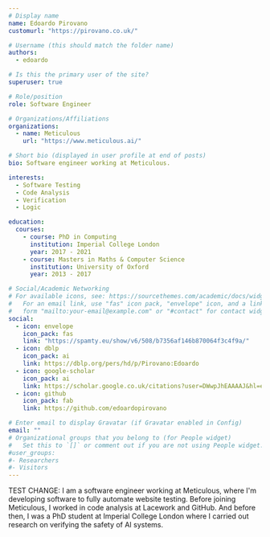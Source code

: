 ```yaml
---
# Display name
name: Edoardo Pirovano
customurl: "https://pirovano.co.uk/"

# Username (this should match the folder name)
authors:
  - edoardo

# Is this the primary user of the site?
superuser: true

# Role/position
role: Software Engineer

# Organizations/Affiliations
organizations:
  - name: Meticulous
    url: "https://www.meticulous.ai/"

# Short bio (displayed in user profile at end of posts)
bio: Software engineer working at Meticulous.

interests:
  - Software Testing
  - Code Analysis
  - Verification
  - Logic

education:
  courses:
    - course: PhD in Computing
      institution: Imperial College London
      year: 2017 - 2021
    - course: Masters in Maths & Computer Science
      institution: University of Oxford
      year: 2013 - 2017

# Social/Academic Networking
# For available icons, see: https://sourcethemes.com/academic/docs/widgets/#icons
#   For an email link, use "fas" icon pack, "envelope" icon, and a link in the
#   form "mailto:your-email@example.com" or "#contact" for contact widget.
social:
  - icon: envelope
    icon_pack: fas
    link: "https://spamty.eu/show/v6/508/b7356af146b870064f3c4f9a/"
  - icon: dblp
    icon_pack: ai
    link: https://dblp.org/pers/hd/p/Pirovano:Edoardo
  - icon: google-scholar
    icon_pack: ai
    link: https://scholar.google.co.uk/citations?user=DWwpJhEAAAAJ&hl=en
  - icon: github
    icon_pack: fab
    link: https://github.com/edoardopirovano

# Enter email to display Gravatar (if Gravatar enabled in Config)
email: ""
# Organizational groups that you belong to (for People widget)
#   Set this to `[]` or comment out if you are not using People widget.
#user_groups:
#- Researchers
#- Visitors
---
```


TEST CHANGE:
I am a software engineer working at Meticulous, where I'm developing software to fully automate website testing. Before joining Meticulous, I worked in code analysis at Lacework and GitHub. And before then, I was a PhD student at Imperial College London where I carried out research on verifying the safety of AI systems.
